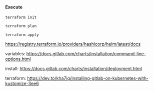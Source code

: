 
#### Execute

```shell
terraform init
```

```shell
terraform plan
```

```shell
terraform apply
```

https://registry.terraform.io/providers/hashicorp/helm/latest/docs

variables:
https://docs.gitlab.com/charts/installation/command-line-options.html

install:
https://docs.gitlab.com/charts/installation/deployment.html

terraform:
https://dev.to/kha7iq/installing-gitlab-on-kubernetes-with-kustomize-3ee6
